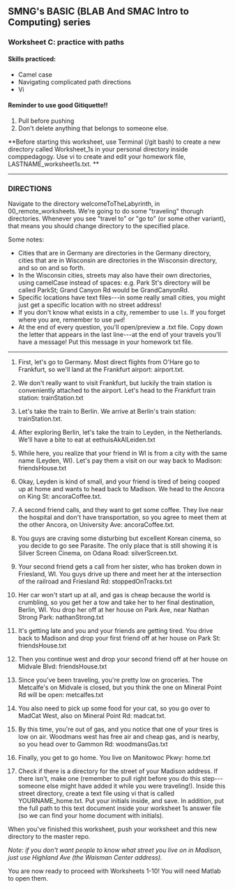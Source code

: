## SMNG's BASIC (BLAB And SMAC Intro to Computing) series
### Worksheet C: practice with paths
 
#### Skills practiced: 
* Camel case
* Navigating complicated path directions
* Vi

#### Reminder to use good Gitiquette!! 
1. Pull before pushing
2. Don't delete anything that belongs to someone else. 

**Before starting this worksheet, use Terminal (/git bash) to create a new directory called Worksheet_1s in your personal directory inside comppedagogy. Use vi to create and edit your homework file, LASTNAME_worksheet1s.txt. **
 
-------------
### DIRECTIONS 
Navigate to the directory welcomeToTheLabyrinth, in 00_remote_worksheets. We're going to do some "traveling" thorugh directories. Whenever you see "travel to" or "go to" (or some other variant), that means you should change directory to the specified place. 

Some notes: 
* Cities that are in Germany are directories in the Germany directory, cities that are in Wisconsin are directories in the Wisconsin directory, and so on and so forth. 
* In the Wisconsin cities, streets may also have their own directories, using camelCase instead of spaces: e.g. Park St's directory will be called ParkSt; Grand Canyon Rd would be GrandCanyonRd. 
* Specific locations have text files---in some really small cities, you might just get a specific location with no street address! 
* If you don't know what exists in a city, remember to use `ls`. If you forget where you are, remember to use `pwd`! 
* At the end of every question, you'll open/preview a .txt file. Copy down the letter that appears in the last line---at the end of your travels you'll have a message! Put this message in your homework txt file. 
-------------

1. First, let's go to Germany. Most direct flights from O'Hare go to Frankfurt, so we'll land at the Frankfurt airport: airport.txt.  

2. We don't really want to visit Frankfurt, but luckily the train station is conveniently attached to the airport. Let's head to the Frankfurt train station: trainStation.txt

3. Let's take the train to Berlin. We arrive at Berlin's train station: trainStation.txt. 

4. After exploring Berlin, let's take the train to Leyden, in the Netherlands. We'll have a bite to eat at eethuisAkAlLeiden.txt

5. While here, you realize that your friend in WI is from a city with the same name (Leyden, WI). Let's pay them a visit on our way back to Madison: friendsHouse.txt

6. Okay, Leyden is kind of small, and your friend is tired of being cooped up at home and wants to head back to Madison. We head to the Ancora on King St: ancoraCoffee.txt. 

7. A second friend calls, and they want to get some coffee. They live near the hospital and don't have transportation, so you agree to meet them at the other Ancora, on University Ave: ancoraCoffee.txt. 

8. You guys are craving some disturbing but excellent Korean cinema, so you decide to go see Parasite. The only place that is still showing it is Silver Screen Cinema, on Odana Road: silverScreen.txt. 

9. Your second friend gets a call from her sister, who has broken down in Friesland, WI. You guys drive up there and meet her at the intersection of the railroad and Friesland Rd: stoppedOnTracks.txt

10. Her car won't start up at all, and gas is cheap because the world is crumbling, so you get her a tow and take her to her final destination, Berlin, WI. You drop her off at her house on Park Ave, near Nathan Strong Park: nathanStrong.txt

11. It's getting late and you and your friends are getting tired. You drive back to Madison and drop your first friend off at her house on Park St: friendsHouse.txt

12. Then you continue west and drop your second friend off at her house on Midvale Blvd: friendsHouse.txt

13. Since you've been traveling, you're pretty low on groceries. The Metcalfe's on Midvale is closed, but you think the one on Mineral Point Rd will be open: metcalfes.txt

14. You also need to pick up some food for your cat, so you go over to MadCat West, also on Mineral Point Rd: madcat.txt. 

15. By this time, you're out of gas, and you notice that one of your tires is low on air. Woodmans west has free air and cheap gas, and is nearby, so you head over to Gammon Rd: woodmansGas.txt

16. Finally, you get to go home. You live on Manitowoc Pkwy: home.txt

17. Check if there is a directory for the street of your Madison address. If there isn't, make one (remember to pull right before you do this step---someone else might have added it while you were traveling!). Inside this street directory, create a text file using vi that is called YOURNAME_home.txt. Put your initials inside, and save. In addition, put the full path to this text document inside your worksheet 1s answer file (so we can find your home document with initials). 

When you've finished this worksheet, push your worksheet and this new directory to the master repo. 

*Note: if you don't want people to know what street you live on in Madison, just use Highland Ave (the Waisman Center address).*

You are now ready to proceed with Worksheets 1-10! You will need Matlab to open them. 
